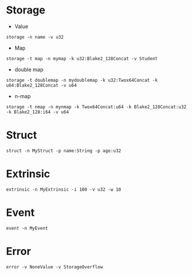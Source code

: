 # Storage
- Value
```
storage -n name -v u32
```
-   Map
```
storage -t map -n mymap -k u32:Blake2_128Concat -v Student
```
-   double map
```
storage -t doublemap -n mydoublemap -k u32:Twox64Concat -k u64:Blake2_128Concat -v u64
```
- n-map
```
storage -t nmap -n mynmap -k Twox64Concat:u64 -k Blake2_128Concat:u32 -k Blake2_128:i64 -v u64
```

# Struct
```
struct -n MyStruct -p name:String -p age:u32
```

# Extrinsic
```
extrinsic -n MyExtrinsic -i 100 -v u32 -w 10
```

# Event
```
event -n MyEvent
```

# Error
```
error -v NoneValue -v StorageOverflow
```